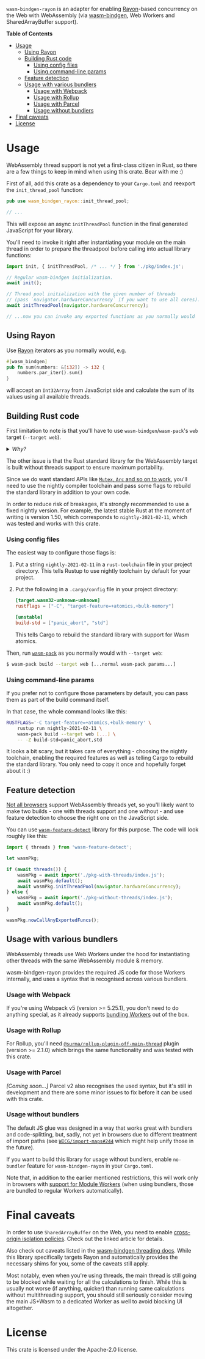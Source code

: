 `wasm-bindgen-rayon` is an adapter for enabling [Rayon](https://github.com/rayon-rs/rayon)-based concurrency on the Web with WebAssembly (via [wasm-bindgen](https://github.com/rustwasm/wasm-bindgen), Web Workers and SharedArrayBuffer support).

<!-- START doctoc generated TOC please keep comment here to allow auto update -->
<!-- DON'T EDIT THIS SECTION, INSTEAD RE-RUN doctoc TO UPDATE -->
**Table of Contents**

- [Usage](#usage)
  - [Using Rayon](#using-rayon)
  - [Building Rust code](#building-rust-code)
    - [Using config files](#using-config-files)
    - [Using command-line params](#using-command-line-params)
  - [Feature detection](#feature-detection)
  - [Usage with various bundlers](#usage-with-various-bundlers)
    - [Usage with Webpack](#usage-with-webpack)
    - [Usage with Rollup](#usage-with-rollup)
    - [Usage with Parcel](#usage-with-parcel)
    - [Usage without bundlers](#usage-without-bundlers)
- [Final caveats](#final-caveats)
- [License](#license)

<!-- END doctoc generated TOC please keep comment here to allow auto update -->

# Usage

WebAssembly thread support is not yet a first-class citizen in Rust, so there are a few things to keep in mind when using this crate. Bear with me :)

First of all, add this crate as a dependency to your `Cargo.toml` and reexport the `init_thread_pool` function:

```rust
pub use wasm_bindgen_rayon::init_thread_pool;

// ...
```

This will expose an async `initThreadPool` function in the final generated JavaScript for your library.

You'll need to invoke it right after instantiating your module on the main thread in order to prepare the threadpool before calling into actual library functions:

```js
import init, { initThreadPool, /* ... */ } from './pkg/index.js';

// Regular wasm-bindgen initialization.
await init();

// Thread pool initialization with the given number of threads
// (pass `navigator.hardwareConcurrency` if you want to use all cores).
await initThreadPool(navigator.hardwareConcurrency);

// ...now you can invoke any exported functions as you normally would
```

## Using Rayon

Use [Rayon](https://github.com/rayon-rs/rayon) iterators as you normally would, e.g.

```rust
#[wasm_bindgen]
pub fn sum(numbers: &[i32]) -> i32 {
    numbers.par_iter().sum()
}
```

will accept an `Int32Array` from JavaScript side and calculate the sum of its values using all available threads.

## Building Rust code

First limitation to note is that you'll have to use `wasm-bindgen`/`wasm-pack`'s `web` target (`--target web`).

<details>
<summary><i>Why?</i></summary>

This is because the Wasm code needs to take its own object (the `WebAssembly.Module`) and share it with other threads when spawning them. This object is only accessible from the `--target web` and `--target no-modules` outputs, but we further restrict it to only `--target web` as we also use [JS snippets feature](https://rustwasm.github.io/wasm-bindgen/reference/js-snippets.html).
</details>

The other issue is that the Rust standard library for the WebAssembly target is built without threads support to ensure maximum portability.

Since we do want standard APIs like [`Mutex`, `Arc` and so on to work](https://doc.rust-lang.org/std/sync/), you'll need to use the nightly compiler toolchain and pass some flags to rebuild the standard library in addition to your own code.

In order to reduce risk of breakages, it's strongly recommended to use a fixed nightly version. For example, the latest stable Rust at the moment of writing is version 1.50, which corresponds to `nightly-2021-02-11`, which was tested and works with this crate.

### Using config files

The easiest way to configure those flags is:

1. Put a string `nightly-2021-02-11` in a `rust-toolchain` file in your project directory. This tells Rustup to use nightly toolchain by default for your project.
2. Put the following in a `.cargo/config` file in your project directory:

   ```toml
   [target.wasm32-unknown-unknown]
   rustflags = ["-C", "target-feature=+atomics,+bulk-memory"]

   [unstable]
   build-std = ["panic_abort", "std"]
   ```

   This tells Cargo to rebuild the standard library with support for Wasm atomics.

Then, run [`wasm-pack`](https://rustwasm.github.io/wasm-pack/book/) as you normally would with `--target web`:

```sh
$ wasm-pack build --target web [...normal wasm-pack params...]
```

### Using command-line params

If you prefer not to configure those parameters by default, you can pass them as part of the build command itself.

In that case, the whole command looks like this:

```sh
RUSTFLAGS='-C target-feature=+atomics,+bulk-memory' \
	rustup run nightly-2021-02-11 \
	wasm-pack build --target web [...] \
	-- -Z build-std=panic_abort,std
```

It looks a bit scary, but it takes care of everything - choosing the nightly toolchain, enabling the required features as well as telling Cargo to rebuild the standard library. You only need to copy it once and hopefully forget about it :)

## Feature detection

[Not all browsers](https://webassembly.org/roadmap/) support WebAssembly threads yet, so you'll likely want to make two builds - one with threads support and one without - and use feature detection to choose the right one on the JavaScript side.

You can use [`wasm-feature-detect`](https://github.com/GoogleChromeLabs/wasm-feature-detect) library for this purpose. The code will look roughly like this:

```js
import { threads } from 'wasm-feature-detect';

let wasmPkg;

if (await threads()) {
	wasmPkg = await import('./pkg-with-threads/index.js');
	await wasmPkg.default();
	await wasmPkg.initThreadPool(navigator.hardwareConcurrency);
} else {
	wasmPkg = await import('./pkg-without-threads/index.js');
	await wasmPkg.default();
}

wasmPkg.nowCallAnyExportedFuncs();
```

## Usage with various bundlers

WebAssembly threads use Web Workers under the hood for instantiating other threads with the same WebAssembly module & memory.

wasm-bindgen-rayon provides the required JS code for those Workers internally, and uses a syntax that is recognised across various bundlers.

### Usage with Webpack

If you're using Webpack v5 (version >= 5.25.1), you don't need to do anything special, as it already supports [bundling Workers](https://webpack.js.org/guides/web-workers/) out of the box.

### Usage with Rollup

For Rollup, you'll need [`@surma/rollup-plugin-off-main-thread`](https://github.com/surma/rollup-plugin-off-main-thread) plugin (version >= 2.1.0) which brings the same functionality and was tested with this crate.

### Usage with Parcel

*[Coming soon...]* Parcel v2 also recognises the used syntax, but it's still in development and there are some minor issues to fix before it can be used with this crate.

### Usage without bundlers

The default JS glue was designed in a way that works great with bundlers and code-splitting, but, sadly, not yet in browsers due to different treatment of import paths (see [`WICG/import-maps#244`](https://github.com/WICG/import-maps/issues/244) which might help unify those in the future).

If you want to build this library for usage without bundlers, enable `no-bundler` feature for `wasm-bindgen-rayon` in your `Cargo.toml`.

Note that, in addition to the earlier mentioned restrictions, this will work only in browsers with [support for Module Workers](https://caniuse.com/mdn-api_worker_worker_ecmascript_modules) (when using bundlers, those are bundled to regular Workers automatically).

# Final caveats

In order to use `SharedArrayBuffer` on the Web, you need to enable [cross-origin isolation policies](https://web.dev/coop-coep/). Check out the linked article for details.

Also check out caveats listed in the [wasm-bindgen threading docs](https://rustwasm.github.io/wasm-bindgen/examples/raytrace.html). While this library specifically targets Rayon and automatically provides the necessary shims for you, some of the caveats still apply.

Most notably, even when you're using threads, the main thread is still going to be blocked while waiting for all the calculations to finish. While this is usually not worse (if anything, quicker) than running same calculations without multithreading support, you should still seriously consider moving the main JS+Wasm to a dedicated Worker as well to avoid blocking UI altogether.

# License

This crate is licensed under the Apache-2.0 license.
